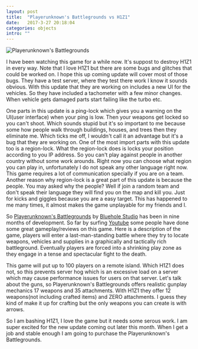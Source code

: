 ```yaml
---
layout: post
title:  "Playerunknown's Battlegrounds vs H1Z1"
date:   2017-3-27 20:18:04
categories: objects
intro: ""
---
```


![Playerunknown's Battlegrounds]('https://d1wfiv6sf8d64f.cloudfront.net/static/pc/img/visual_main.jpg')

I have been watching this game for a while now. It's suppost to destroy H1Z1 in every way. Note that I love H1Z1 but there are some bugs and glitches that could be worked on. I hope this up coming update will cover most of those bugs. They have a test server, where they test there work I know it sounds obvious. With this update that they are working on includes a new UI for the vehicles. So they have included a tachometer with a few minor changes. When vehicle gets damaged parts start failing like the turbo etc.

One parts in this update is a ping-lock which gives you a warning on the UI(user interface) when your ping is low. Then your weapons get locked so you can't shoot. Which sounds stupid but it's so important to me because some how people walk through buildings, houses, and trees then they eliminate me. Which ticks me off, I wouldn't call it an advantage but it's a bug that they are working on. One of the most import parts with this update too is a region-lock. What the region-lock does is locks your position according to you IP address. So you can't play against people in another country without some work arounds. Right now you can choose what region you can play in, unfortunately  I do not speak any other language right now. This game requires a lot of communication specially if you are on a team. Another reason why region-lock is a great part of this update is because the people. You may asked why the people? Well if  join a random team and don't speak their language they will find you on the map and kill you. Just for kicks and giggles because you are a easy target. This has happened to me many times, it almost makes the game unplayable for my friends and I.

So [Playerunknown's Battlegrounds]('http://store.steampowered.com/app/578080/') by [Bluehole Studio]('https://www.bluehole.net/en/') has been in nine months of development. So far by surfing [Youtube]('http://www.youtube.com') some people have done some great gameplay/reviews on this game. Here is a description of the game, players will enter a last-man-standing battle where they try to locate weapons, vehicles and supplies in a graphically and tactically rich battleground. Eventually players are forced into a shrinking play zone as they engage in a tense and spectacular fight to the death.


This game will put up to 100 players on a remote island. Which H1Z1 does not, so this prevents server hog which is an excessive load on a server which may cause performance issues for users on that server. Let's talk about the guns, so Playerunknown's Battlegrounds offers realistic gunplay mechanics 17 weapons and 35 attachments. With H1Z1 they offer 12 weapons(not including crafted items) and ZERO attachments. I guess they kind of make it up for crafting but the only weapons you can create is with arrows.

So I am bashing H1Z1, I love the game but it needs some serous work. I am super excited for the new update coming out later this month. When I get a job and stable enough I am going to purchase the Playerunknown's Battlegrounds. 
